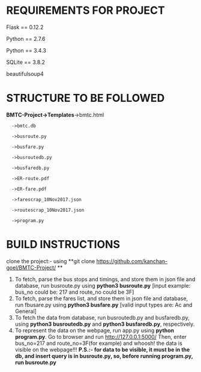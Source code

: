 # REQUIREMENTS FOR PROJECT

Flask == 0.12.2

Python == 2.7.6

Python == 3.4.3 

SQLite == 3.8.2 

beautifulsoup4

# STRUCTURE TO BE FOLLOWED



 **BMTC-Project->Templates**->bmtc.html
                             
      ->bmtc.db
                             
      ->busroute.py
      
      ->busfare.py
      
      ->busroutedb.py
      
      ->busfaredb.py
      
      ->ER-route.pdf
      
      ->ER-fare.pdf
      
      ->farescrap_10Nov2017.json
      
      ->routescrap_10Nov2017.json
      
      ->program.py
   
# **BUILD INSTRUCTIONS**
clone the project:- using **git clone https://github.com/kanchan-goel/BMTC-Project/ **
1. To fetch, parse the bus stops and timings, and store them in json file and database, run busroute.py using **python3 busroute.py** [input example: bus_no could be: 217 and route_no could be 3F]
2. To fetch, parse the fares list, and store them in json file and database, run fbusare.py using **python3 busfare.py**
[valid input types are: Ac and General]
3. To fetch the data from database, run busroutedb.py and busfaredb.py, using **python3 busroutedb.py** and **python3 busfaredb.py**, respectively.
4. To represent the data on the webpage, run app.py using **python program.py**. Go to browser and run http://127.0.0.1:5000/
Then, enter bus_no=217 and route_no=3F(for example) and whoosh! the data is visible on the webpage!!!
**P.S.:- for data to be visible, it must be in the db, and insert query is in busroute.py, so, before running program.py, run busroute.py**


    
    
